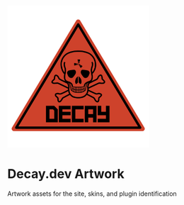<img src="https://raw.githubusercontent.com/decaydev/art/master/decay.png" width=320>

# Decay.dev Artwork

Artwork assets for the site, skins, and plugin identification
